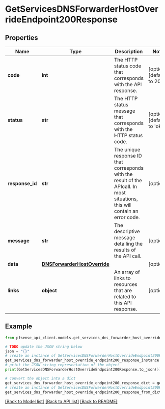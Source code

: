 # GetServicesDNSForwarderHostOverrideEndpoint200Response


## Properties

Name | Type | Description | Notes
------------ | ------------- | ------------- | -------------
**code** | **int** | The HTTP status code that corresponds with the API response. | [optional] [default to 200]
**status** | **str** | The HTTP status message that corresponds with the HTTP status code. | [optional] [default to 'ok']
**response_id** | **str** | The unique response ID that corresponds with the result of the APIcall. In most situations, this will contain an error code. | [optional] 
**message** | **str** | The descriptive message detailing the results of the API call. | [optional] 
**data** | [**DNSForwarderHostOverride**](DNSForwarderHostOverride.md) |  | [optional] 
**links** | **object** | An array of links to resources that are related to this API response. | [optional] 

## Example

```python
from pfsense_api_client.models.get_services_dns_forwarder_host_override_endpoint200_response import GetServicesDNSForwarderHostOverrideEndpoint200Response

# TODO update the JSON string below
json = "{}"
# create an instance of GetServicesDNSForwarderHostOverrideEndpoint200Response from a JSON string
get_services_dns_forwarder_host_override_endpoint200_response_instance = GetServicesDNSForwarderHostOverrideEndpoint200Response.from_json(json)
# print the JSON string representation of the object
print(GetServicesDNSForwarderHostOverrideEndpoint200Response.to_json())

# convert the object into a dict
get_services_dns_forwarder_host_override_endpoint200_response_dict = get_services_dns_forwarder_host_override_endpoint200_response_instance.to_dict()
# create an instance of GetServicesDNSForwarderHostOverrideEndpoint200Response from a dict
get_services_dns_forwarder_host_override_endpoint200_response_from_dict = GetServicesDNSForwarderHostOverrideEndpoint200Response.from_dict(get_services_dns_forwarder_host_override_endpoint200_response_dict)
```
[[Back to Model list]](../README.md#documentation-for-models) [[Back to API list]](../README.md#documentation-for-api-endpoints) [[Back to README]](../README.md)


